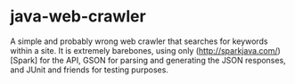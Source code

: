 # java-web-crawler
A simple and probably wrong web crawler that searches for keywords within a site. It is extremely barebones, using only (http://sparkjava.com/)[Spark] for the API, GSON for parsing and generating the JSON responses, and JUnit and friends for testing purposes.
